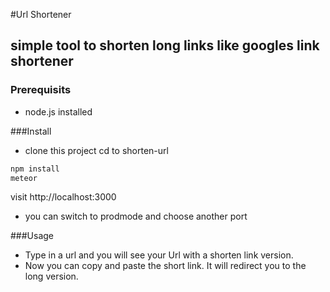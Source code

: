 #Url Shortener
## simple tool to shorten long links like googles link shortener
### Prerequisits
- node.js installed

###Install
- clone this project
 cd to shorten-url
```sh
npm install
meteor
```

visit http://localhost:3000
- you can switch to prodmode and choose another port

###Usage
- Type in a url and you will see your Url with a shorten link version.
- Now you can copy and paste the short link. It will redirect you to the long version.

